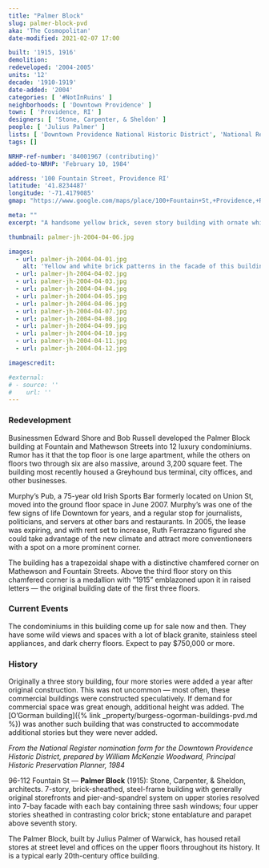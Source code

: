 ```yaml
---
title: "Palmer Block"
slug: palmer-block-pvd
aka: 'The Cosmopolitan'
date-modified: 2021-02-07 17:00

built: '1915, 1916'
demolition: 
redeveloped: '2004-2005'
units: '12'
decade: '1910-1919'
date-added: '2004'
categories: [ '#NotInRuins' ]
neighborhoods: [ 'Downtown Providence' ]
town: [ 'Providence, RI' ]
designers: [ 'Stone, Carpenter, & Sheldon' ]
people: [ 'Julius Palmer' ]
lists: [ 'Downtown Providence National Historic District', 'National Register of Historic Places' ]
tags: []

NRHP-ref-number: '84001967 (contributing)'
added-to-NRHP: 'February 10, 1984'

address: '100 Fountain Street, Providence RI'
latitude: '41.8234487'
longitude: '-71.4179085'
gmap: "https://www.google.com/maps/place/100+Fountain+St,+Providence,+RI+02903/@41.8234487,-71.4179085,17z/data=!3m1!4b1!4m5!3m4!1s0x89e445124f1844ff:0x606051125262980b!8m2!3d41.8234447!4d-71.4157198"

meta: ""
excerpt: "A handsome yellow brick, seven story building with ornate white brickwork designs has become a dozen luxury residences with ground-floor retail"

thumbnail: palmer-jh-2004-04-06.jpg

images:
  - url: palmer-jh-2004-04-01.jpg
    alt: 'Yellow and white brick patterns in the facade of this building are geometric and ornamental. The first three stories are a darker yellow brick color than the upper four stories. The decorative designs stop at the top of the third floor and then start again, further indicating that these two sections were built at different times.'
  - url: palmer-jh-2004-04-02.jpg
  - url: palmer-jh-2004-04-03.jpg
  - url: palmer-jh-2004-04-04.jpg
  - url: palmer-jh-2004-04-05.jpg
  - url: palmer-jh-2004-04-06.jpg
  - url: palmer-jh-2004-04-07.jpg
  - url: palmer-jh-2004-04-08.jpg
  - url: palmer-jh-2004-04-09.jpg
  - url: palmer-jh-2004-04-10.jpg
  - url: palmer-jh-2004-04-11.jpg
  - url: palmer-jh-2004-04-12.jpg

imagescredit:

#external:
# - source: ''
#    url: ''
---
```


### Redevelopment

Businessmen Edward Shore and Bob Russell developed the Palmer Block building at Fountain and Mathewson Streets into 12 luxury condominiums. Rumor has it that the top floor is one large apartment, while the others on floors two through six are also massive, around 3,200 square feet. The building most recently housed a Greyhound bus terminal, city offices, and other businesses.

Murphy’s Pub, a 75-year old Irish Sports Bar formerly located on Union St, moved into the ground floor space in June 2007. Murphy’s was one of the few signs of life Downtown for years, and a regular stop for journalists, politicians, and servers at other bars and restaurants. In 2005, the lease was expiring, and with rent set to increase, Ruth Ferrazzano figured she could take advantage of the new climate and attract more conventioneers with a spot on a more prominent corner. 

The building has a trapezoidal shape with a distinctive chamfered corner on Mathewson and Fountain Streets. Above the third floor story on this chamfered corner is a medallion with “1915” emblazoned upon it in raised letters — the original building date of the first three floors. 


### Current Events

The condominiums in this building come up for sale now and then. They have some wild views and spaces with a lot of black granite, stainless steel appliances, and dark cherry floors. Expect to pay $750,000 or more. 


### History

Originally a three story building, four more stories were added a year after original construction. This was not uncommon — most often, these commercial buildings were constructed speculatively. If demand for commercial space was great enough, additional height was added. The [O’Gorman building]({% link _property/burgess-ogorman-buildings-pvd.md %}) was another such building that was constructed to accommodate additional stories but they were never added. 

_From the National Register nomination form for the Downtown Providence Historic District, prepared by William McKenzie Woodward, Principal Historic Preservation Planner, 1984_

96-112 Fountain St — **Palmer Block** (1915): Stone, Carpenter, & Sheldon, architects. 7-story, brick-sheathed, steel-frame building with generally original storefronts and pier-and-spandrel system on upper stories resolved into 7-bay facade with each bay containing three sash windows; four upper stories sheathed in contrasting color brick; stone entablature and parapet above seventh story. 

The Palmer Block, built by Julius Palmer of Warwick, has housed retail stores at street level and offices on the upper floors throughout its history. It is a typical early 20th-century office building.
